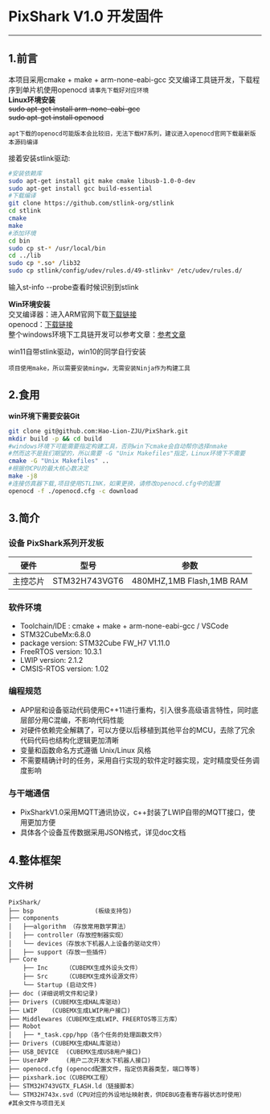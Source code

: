 # PixShark V1.0 开发固件
___
## 1.前言
本项目采用cmake + make + arm-none-eabi-gcc 交叉编译工具链开发，下载程序到单片机使用openocd
`请事先下载好对应环境`</br>
**Linux环境安装**</br>
~~sudo apt-get install arm-none-eabi-gcc~~</br>
~~sudo apt-get install openocd~~

`apt下载的openocd可能版本会比较旧，无法下载H7系列，建议进入openocd官网下载最新版本源码编译`</br>

接着安装stlink驱动:
```bash
#安装依赖库
sudo apt-get install git make cmake libusb-1.0-0-dev
sudo apt-get install gcc build-essential
#下载编译
git clone https://github.com/stlink-org/stlink
cd stlink
cmake
make
#添加环境
cd bin
sudo cp st-* /usr/local/bin
cd ../lib
sudo cp *.so* /lib32
sudo cp stlink/config/udev/rules.d/49-stlinkv* /etc/udev/rules.d/
```

输入st-info --probe查看时候识别到stlink



**Win环境安装**</br>
交叉编译器：进入ARM官网下载[下载链接](https://developer.arm.com/downloads/-/gnu-rm)</br>
openocd：[下载链接](https://github.com/xpack-dev-tools/openocd-xpack/releases/)</br>
整个windows环境下工具链开发可以参考文章：[参考文章](https://zhuanlan.zhihu.com/p/576972892)</br>

win11自带stlink驱动，win10的同学自行安装

`项目使用make，所以需要安装mingw，无需安装Ninja作为构建工具`


## 2.食用
**win环境下需要安装Git**
```bash
git clone git@github.com:Hao-Lion-ZJU/PixShark.git
mkdir build -p && cd build
#windows环境下可能需要指定构建工具，否则win下cmake会自动帮你选择nmake
#然而这不是我们期望的，所以需要 -G "Unix Makefiles"指定，Linux环境下不需要
cmake -G "Unix Makefiles" ..
#根据你CPU的最大核心数决定
make -j8
#连接仿真器下载,项目使用STLINK，如果更换，请修改openocd.cfg中的配置
openocd -f ./openocd.cfg -c download
```
## 3.简介
### 设备 PixShark系列开发板
|硬件|型号|参数|
|---|---|---|
|主控芯片|STM32H743VGT6|480MHZ,1MB Flash,1MB RAM|
### 软件环境

 - Toolchain/IDE : cmake + make + arm-none-eabi-gcc / VSCode
 - STM32CubeMx:6.8.0
 - package version: STM32Cube FW_H7 V1.11.0
 - FreeRTOS version: 10.3.1
 - LWIP version: 2.1.2
 - CMSIS-RTOS version: 1.02
### 编程规范
- APP层和设备驱动代码使用C++11进行重构，引入很多高级语言特性，同时底层部分用C混编，不影响代码性能
- 对硬件依赖完全解耦了，可以方便以后移植到其他平台的MCU，去除了冗余代码代码也结构化逻辑更加清晰
- 变量和函数命名方式遵循 Unix/Linux 风格
- 不需要精确计时的任务，采用自行实现的软件定时器实现，定时精度受任务调度影响
### 与干端通信
- PixSharkV1.0采用MQTT通讯协议，c++封装了LWIP自带的MQTT接口，使用更加方便
- 具体各个设备互传数据采用JSON格式，详见doc文档

## 4.整体框架
### 文件树  
```
PixShark/
├── bsp					(板级支持包)
├── components
│   ├──algorithm （存放常用数学算法）
│   ├── controller（存放控制器实现）
│   └── devices（存放水下机器人上设备的驱动文件）
│   ├── support（存放一些插件）
├── Core
    ├── Inc		（CUBEMX生成外设头文件）
    ├── Src		（CUBEMX生成外设源文件）
    └── Startup	(启动文件)
├── doc	(详细说明文件和记录)
├── Drivers	(CUBEMX生成HAL库驱动)
├── LWIP	(CUBEMX生成LWIP用户接口)
├── Middlewares（CUBEMX生成LWIP、FREERTOS等三方库）
├── Robot
│   ├── *_task.cpp/hpp（各个任务的处理函数文件）
├── Drivers	(CUBEMX生成HAL库驱动)
├── USB_DEVICE	(CUBEMX生成USB用户接口)
├── UserAPP	    (用户二次开发水下机器人接口)
├── openocd.cfg	(openocd配置文件，指定仿真器类型，端口等等)
├── pixshark.ioc（CUBEMX工程）
├── STM32H743VGTX_FLASH.ld（链接脚本）
└── STM32H743x.svd（CPU对应的外设地址映射表，供DEBUG查看寄存器状态时使用）
#其余文件与项目无关

```
